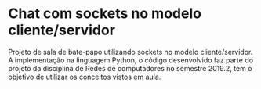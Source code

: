 # Chat com sockets no modelo cliente/servidor
Projeto de sala de bate-papo utilizando sockets no modelo cliente/servidor. A implementação na linguagem Python, o código desenvolvido faz parte do projeto da disciplina de Redes de computadores no semestre 2019.2, tem o objetivo de utilizar os conceitos vistos em aula. 
